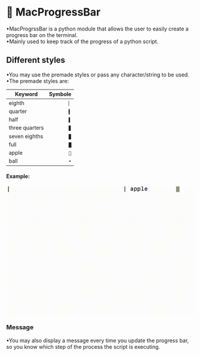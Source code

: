 #  MacProgressBar 
•MacProgrssBar is a python module that allows the user to easily create a progress bar on the terminal.<br/>
•Mainly used to keep track of the progress of a python script.

## Different styles
•You may use the premade styles or pass any character/string to be used.
•The premade styles are:

|Keyword|Symbole|
|------|-------:|
|eighth|`▏`|
|quarter|`▍`|
|half|`▌`|
|three quarters|`▊`|
|seven eighths|`▉`|
|full|`█`|
|apple|``|
|ball|`•`|


#### Example:

![](https://github.com/Pedro4064/MacProgressBar/blob/master/Videos/styleExample.gif?raw=true)

### Message
•You may also display a message every time you update the progress bar, so you know which step of the process the script is executing.
